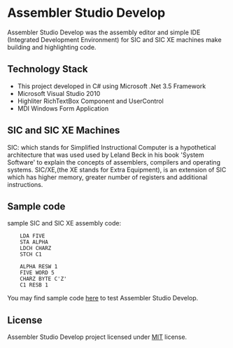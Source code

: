Assembler Studio Develop
======================

Assembler Studio Develop was the assembly editor and simple IDE (Integrated Development Environment) for SIC and SIC XE machines make building and highlighting code.

## Technology Stack
- This project developed in C# using Microsoft .Net 3.5 Framework
- Microsoft Visual Studio 2010
- Highliter RichTextBox Component and UserControl
- MDI Windows Form Application

## SIC and SIC XE Machines
SIC: which stands for Simplified Instructional Computer is a hypothetical architecture that was used used by 
Leland Beck in his book 'System Software' to explain the concepts of assemblers, compilers and 
operating systems. SIC/XE,(the XE stands for Extra Equipment), is an extension of SIC which has higher 
memory, greater number of registers and additional instructions. 

## Sample code
sample SIC and SIC XE assembly code:
```assembly
    LDA FIVE
    STA ALPHA
    LDCH CHARZ
    STCH C1
    
    ALPHA RESW 1
    FIVE WORD 5
    CHARZ BYTE C'Z'
    C1 RESB 1
```
You may find sample code [here](https://github.com/tarek-aec/AssemblerStudioDevelop/blob/master/bin/Debug/SIC%20XE.txt) to test Assembler Studio Develop.

## License
Assembler Studio Develop project licensed under [MIT](http://opensource.org/licenses/MIT) license.
